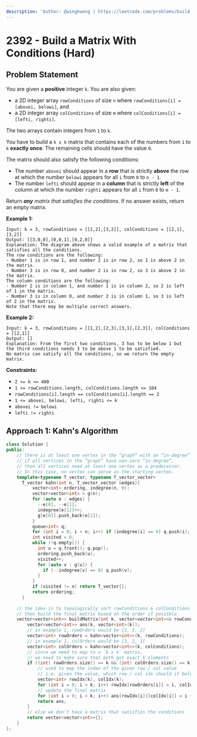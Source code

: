 ```yaml
---
description: 'Author: @wingkwong | https://leetcode.com/problems/build-a-matrix-with-conditions/'
---
```


# 2392 - Build a Matrix With Conditions (Hard) 

## Problem Statement

You are given a **positive** integer `k`. You are also given:

- a 2D integer array `rowConditions` of size `n` where `rowConditions[i] = [abovei, belowi]`, and
- a 2D integer array `colConditions` of size `m` where `colConditions[i] = [lefti, righti]`.

The two arrays contain integers from `1` to `k`.

You have to build a `k x k` matrix that contains each of the numbers from `1` to `k` **exactly once**. The remaining cells should have the value `0`.

The matrix should also satisfy the following conditions:

- The number `abovei` should appear in a **row** that is strictly **above** the row at which the number `belowi` appears for all `i` from `0` to `n - 1`.
- The number `lefti` should appear in a **column** that is strictly **left** of the column at which the number `righti` appears for all `i` from `0` to `m - 1`.

Return ***any** matrix that satisfies the conditions*. If no answer exists, return an empty matrix.

**Example 1:**

```
Input: k = 3, rowConditions = [[1,2],[3,2]], colConditions = [[2,1],[3,2]]
Output: [[3,0,0],[0,0,1],[0,2,0]]
Explanation: The diagram above shows a valid example of a matrix that satisfies all the conditions.
The row conditions are the following:
- Number 1 is in row 1, and number 2 is in row 2, so 1 is above 2 in the matrix.
- Number 3 is in row 0, and number 2 is in row 2, so 3 is above 2 in the matrix.
The column conditions are the following:
- Number 2 is in column 1, and number 1 is in column 2, so 2 is left of 1 in the matrix.
- Number 3 is in column 0, and number 2 is in column 1, so 3 is left of 2 in the matrix.
Note that there may be multiple correct answers.
```

**Example 2:**

```
Input: k = 3, rowConditions = [[1,2],[2,3],[3,1],[2,3]], colConditions = [[2,1]]
Output: []
Explanation: From the first two conditions, 3 has to be below 1 but the third conditions needs 3 to be above 1 to be satisfied.
No matrix can satisfy all the conditions, so we return the empty matrix.
```

**Constraints:**

- `2 <= k <= 400`
- `1 <= rowConditions.length, colConditions.length <= 104`
- `rowConditions[i].length == colConditions[i].length == 2`
- `1 <= abovei, belowi, lefti, righti <= k`
- `abovei != belowi`
- `lefti != righti`

## Approach 1: Kahn's Algorithm

<SolutionAuthor name="@wingkwong"/>

```cpp
class Solution {
public:
    // there is at least one vertex in the “graph” with an “in-degree” of 0. 
    // if all vertices in the “graph” have non-zero “in-degree”, 
    // then all vertices need at least one vertex as a predecessor. 
    // In this case, no vertex can serve as the starting vertex.
    template<typename T_vector, typename T_vector_vector>
      T_vector kahn(int n, T_vector_vector &edges){
          vector<int> ordering, indegree(n, 0);
          vector<vector<int> > g(n);
          for (auto e : edges) {
            --e[0], --e[1];
            indegree[e[1]]++;
            g[e[0]].push_back(e[1]);
          }
          queue<int> q;
          for (int i = 0; i < n; i++) if (indegree[i] == 0) q.push(i);
          int visited = 0;
          while (!q.empty()) {
            int u = q.front(); q.pop();
            ordering.push_back(u);
            visited++;
            for (auto v : g[u]) {
              if (--indegree[v] == 0) q.push(v);
            }
          }
          if (visited != n) return T_vector{};
          return ordering;
      }
    
    // the idea is to topologically sort rowConditions & colConditions
    // then build the final matrix based on the order if possible
    vector<vector<int>> buildMatrix(int k, vector<vector<int>>& rowConditions, vector<vector<int>>& colConditions) {
        vector<vector<int>> ans(k, vector<int>(k));
        // in example 1, rowOrders would be [1, 3, 2]
        vector<int> rowOrders = kahn<vector<int>>(k, rowConditions);
        // in example 1, colOrders would be [3, 2, 1]
        vector<int> colOrders = kahn<vector<int>>(k, colConditions);
        // since we need to map to a `k x k` matrix, 
        // we need to make sure that both got exact k elements
        if ((int) rowOrders.size() == k && (int) colOrders.size() == k) {
            // used to map the index of the given row / col value
            // i.e. given the value, which row / col idx should it belong to
            vector<int> rowIdx(k), colIdx(k);
            for (int i = 0; i < k; i++) rowIdx[rowOrders[i]] = i, colIdx[colOrders[i]] = i;
            // update the final matrix
            for (int i = 0; i < k; i++) ans[rowIdx[i]][colIdx[i]] = i + 1;
            return ans;
        }
        // else we don't have a matrix that satisfies the conditions
        return vector<vector<int>>{};
    }
};
```